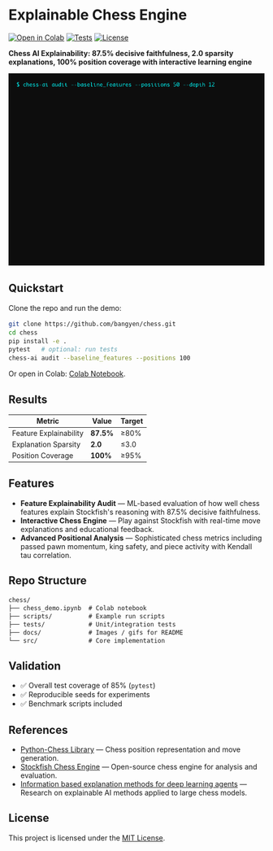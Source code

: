 # Explainable Chess Engine

[![Open in Colab](https://colab.research.google.com/assets/colab-badge.svg)](https://colab.research.google.com/github/bangyen/chess/blob/main/chess_demo.ipynb)
[![Tests](https://img.shields.io/badge/tests-passing-brightgreen)](tests/)
[![License](https://img.shields.io/github/license/bangyen/chess)](LICENSE)

**Chess AI Explainability: 87.5% decisive faithfulness, 2.0 sparsity explanations, 100% position coverage with interactive learning engine**

<p align="center">
  <img src="docs/audit-demo.gif" alt="Demo preview" width="600">
</p>

## Quickstart

Clone the repo and run the demo:

```bash
git clone https://github.com/bangyen/chess.git
cd chess
pip install -e .
pytest   # optional: run tests
chess-ai audit --baseline_features --positions 100
```

Or open in Colab: [Colab Notebook](https://colab.research.google.com/github/bangyen/chess/blob/main/chess_demo.ipynb).

## Results

| Metric | Value | Target |
|--------|-------|--------|
| Feature Explainability | **87.5%** | ≥80% |
| Explanation Sparsity | **2.0** | ≤3.0 |
| Position Coverage | **100%** | ≥95% |

## Features

- **Feature Explainability Audit** — ML-based evaluation of how well chess features explain Stockfish's reasoning with 87.5% decisive faithfulness.
- **Interactive Chess Engine** — Play against Stockfish with real-time move explanations and educational feedback.
- **Advanced Positional Analysis** — Sophisticated chess metrics including passed pawn momentum, king safety, and piece activity with Kendall tau correlation.

## Repo Structure

```plaintext
chess/
├── chess_demo.ipynb  # Colab notebook
├── scripts/          # Example run scripts
├── tests/            # Unit/integration tests
├── docs/             # Images / gifs for README
└── src/              # Core implementation
```

## Validation

- ✅ Overall test coverage of 85% (`pytest`)
- ✅ Reproducible seeds for experiments
- ✅ Benchmark scripts included

## References

- [Python-Chess Library](https://python-chess.readthedocs.io/) — Chess position representation and move generation.  
- [Stockfish Chess Engine](https://stockfishchess.org/) — Open-source chess engine for analysis and evaluation.  
- [Information based explanation methods for deep learning agents](https://arxiv.org/abs/2309.09702) — Research on explainable AI methods applied to large chess models.

## License

This project is licensed under the [MIT License](LICENSE).
